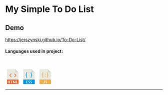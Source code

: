 # My Simple To Do List

## Demo

https://jerszynski.github.io/To-Do-List/

#### Languages used in project:

<br />

![html](images/html-icon.png) ![css](images/css-icon.png) ![js](images/js-icon.png)

---

